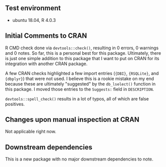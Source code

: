 ## Test environment

- ubuntu 18.04, R 4.0.3

## Initial Comments to CRAN

R CMD check done via `devtools::check()`, resulting in 0 errors, 0 warnings and 0 notes. So far, this is a personal best for this package. Ultimately, there is just one simple addition to this package that I want to put on CRAN for its integration with another CRAN package.

A few CRAN checks highlighted a few import entries (`{DBI}`, `{RSQLite}`, and `{dbplyr}`) that were not used. I believe this is a rookie mistake on my end because these are ultimately "suggested" by the `db_lselect()` function in this package. I moved those entries to the `Suggests:` field in `DESCRIPTION`.

`devtools::spell_check()` results in a lot of typos, all of which are false positives.
 
## Changes upon manual inspection at CRAN

Not applicable right now.

## Downstream dependencies

This is a new package with no major downstream dependencies to note.
